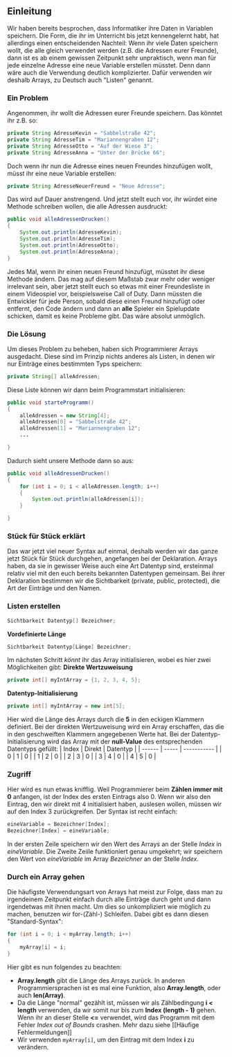 ## Einleitung
Wir haben bereits besprochen, dass Informatiker ihre Daten in Variablen speichern. Die Form, die ihr im Unterricht bis jetzt kennengelernt habt, hat allerdings einen entscheidenden Nachteil: Wenn ihr viele Daten speichern wollt, die alle gleich verwendet werden (z.B. die Adressen eurer Freunde), dann ist es ab einem gewissen Zeitpunkt sehr unpraktisch, wenn man für jede einzelne Adresse eine neue Variable erstellen müsstet. Denn dann wäre auch die Verwendung deutlich komplizierter. Dafür verwenden wir deshalb Arrays, zu Deutsch auch "Listen" genannt.

### Ein Problem
Angenommen, ihr wollt die Adressen eurer Freunde speichern. Das könntet ihr z.B. so:
```Java
private String AdresseKevin = "Sabbelstraße 42";
private String AdresseTim = "Mariannengraben 12";
private String AdresseOtto = "Auf der Wiese 3";
private String AdresseAnna = "Unter der Brücke 66";
```
Doch wenn ihr nun die Adresse eines neuen Freundes hinzufügen wollt, müsst ihr eine neue Variable erstellen:
```Java
private String AdresseNeuerFreund = "Neue Adresse";
```
Das wird auf Dauer anstrengend. Und jetzt stellt euch vor, ihr würdet eine Methode schreiben wollen, die alle Adressen ausdruckt:
```Java
public void alleAdressenDrucken()
{
	System.out.println(AdresseKevin);
	System.out.println(AdresseTim);
	System.out.println(AdresseOtto);
	System.out.println(AdresseAnna);
}
```
Jedes Mal, wenn ihr einen neuen Freund hinzufügt, müsstet ihr diese Methode ändern. Das mag auf diesem Maßstab zwar mehr oder weniger irrelevant sein, aber jetzt stellt euch so etwas mit einer Freundesliste in einem Videospiel vor, beispielsweise Call of Duty. Dann müssten die Entwickler für jede Person, sobald diese einen Freund hinzufügt oder entfernt, den Code ändern und dann an **alle** Spieler ein Spielupdate schicken, damit es keine Probleme gibt. Das wäre absolut unmöglich.
### Die Lösung
Um dieses Problem zu beheben, haben sich Programmierer Arrays ausgedacht. Diese sind im Prinzip nichts anderes als Listen, in denen wir nur Einträge eines bestimmten Typs speichern:
```Java
private String[] alleAdressen;
```
Diese Liste können wir dann beim Programmstart initialisieren:
```Java
public void starteProgramm()
{
	alleAdressen = new String[4];
	alleAdressen[0] = "Sabbelstraße 42";
	alleAdressen[1] = "Mariannengraben 12";
	...

}
```
Dadurch sieht unsere Methode dann so aus:
```Java
public void alleAdressenDrucken()
{
	for (int i = 0; i < alleAdressen.length; i++)
	{
		System.out.println(alleAdressen[i]);
	}

}
```

### Stück für Stück erklärt
Das war jetzt viel neuer Syntax auf einmal, deshalb werden wir das ganze jetzt Stück für Stück durchgehen, angefangen bei der Deklaration. Arrays haben, da sie in gewisser Weise auch eine Art Datentyp sind, ersteinmal relativ viel mit den euch bereits bekannten Datentypen gemeinsam. Bei ihrer Deklaration bestimmen wir die Sichtbarkeit (private, public, protected), die Art der Einträge und den Namen. 

### Listen erstellen
```Java
Sichtbarkeit Datentyp[] Bezeichner;
```

**Vordefinierte Länge**
```Java
Sichtbarkeit Datentyp[Länge] Bezeichner;
```

Im nächsten Schritt *könnt* ihr das Array initialisieren, wobei es hier zwei Möglichkeiten gibt:
**Direkte Wertzuweisung**
```Java
private int[] myIntArray = {1, 2, 3, 4, 5};
```
**Datentyp-Initialisierung**
```Java
private int[] myIntArray = new int[5];
```
Hier wird die Länge des Arrays durch die **5** in den eckigen Klammern definiert. Bei der direkten Wertzuweisung wird ein Array erschaffen, das die in den geschweiften Klammern angegebenen Werte hat.  Bei der Datentyp-Initialisierung wird das Array mit der **null-Value** des entsprechenden Datentyps gefüllt:
| Index | Direkt | Datentyp |
| ------ |  ----- | ----------- |
| 0 | 1 | 0 |
| 1 | 2 | 0 |
| 2 | 3 | 0 |
| 3 | 4 | 0 |
| 4 | 5 | 0 |

### Zugriff
Hier wird es nun etwas knifflig. Weil Programmierer beim **Zählen immer mit 0** anfangen, ist der Index des ersten Eintrags also 0. Wenn wir also den Eintrag, den wir direkt mit 4 initialisiert haben, auslesen wollen, müssen wir auf den Index 3 zurückgreifen. Der Syntax ist recht einfach:
```Java
eineVariable = Bezeichner[Index];
Bezeichner[Index] = eineVariable;
```
In der ersten Zeile speichern wir den Wert des Arrays an der Stelle *Index* in *eineVariable*. Die Zweite Zeiile funktioniert genau umgekehrt; wir speichern den Wert von *eineVariable* im Array *Bezeichner* an der Stelle *Index*.

### Durch ein Array gehen
Die häufigste Verwendungsart von Arrays hat meist zur Folge, dass man zu irgendeinem Zeitpunkt einfach durch alle Einträge durch geht und dann irgendetwas mit ihnen macht. Um dies so unkompliziert wie möglich zu machen, benutzen wir for-(Zähl-) Schleifen. Dabei gibt es dann diesen "Standard-Syntax":
```Java
for (int i = 0; i < myArray.length; i++)
{
	myArray[i] = i;
}
```
Hier gibt es nun folgendes zu beachten:
+ **Array.length** gibt die Länge des Arrays zurück. In anderen Programmiersprachen ist es mal eine Funktion, also **Array.length**, oder auch **len(Array)**.
+ Da die Länge "normal" gezählt ist, müssen wir als Zählbedingung **i < length** verwenden, da wir somit nur bis zum **Index (length - 1)** gehen. Wenn ihr an dieser Stelle **<=** verwendet, wird das Programm mit dem Fehler *Index out of Bounds* crashen. Mehr dazu siehe [[Häufige Fehlermeldungen]]
+ Wir verwenden ``myArray[i]``, um den Eintrag mit dem Index **i** zu verändern.
